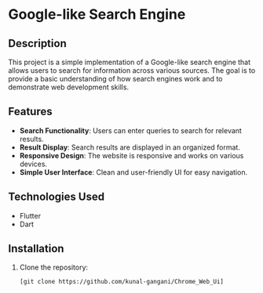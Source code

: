 # Google-like Search Engine

## Description

This project is a simple implementation of a Google-like search engine that allows users to search for information across various sources. The goal is to provide a basic understanding of how search engines work and to demonstrate web development skills.

## Features

- **Search Functionality**: Users can enter queries to search for relevant results.
- **Result Display**: Search results are displayed in an organized format.
- **Responsive Design**: The website is responsive and works on various devices.
- **Simple User Interface**: Clean and user-friendly UI for easy navigation.

## Technologies Used

- Flutter
- Dart

## Installation

1. Clone the repository:
   ```bash
   [git clone https://github.com/kunal-gangani/Chrome_Web_Ui]
